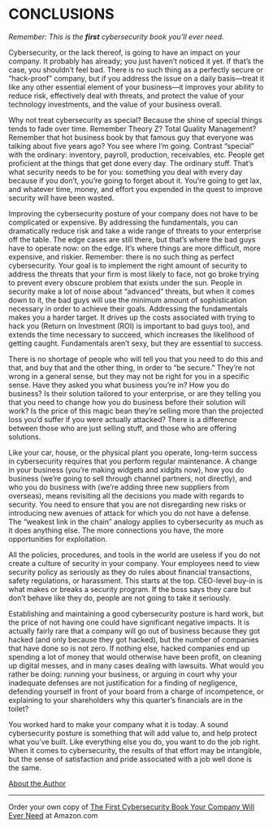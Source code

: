 # CONCLUSIONS

*Remember: This is the **first** cybersecurity book you’ll ever need.*

Cybersecurity, or the lack thereof, is going to have an impact on your company. It probably has already; you just haven’t noticed it yet. If that’s the case, you shouldn’t feel bad. There is no such thing as a perfectly secure or “hack-proof” company, but if you address the issue on a daily basis—treat it like any other essential element of your business—it improves your ability to reduce risk, effectively deal with threats, and protect the value of your technology investments, and the value of your business overall.

Why not treat cybersecurity as special? Because the shine of special things tends to fade over time. Remember Theory Z?   Total Quality Management?   Remember that hot business book by that famous guy that everyone was talking about five years ago? You see where I’m going. Contrast “special” with the ordinary: inventory, payroll, production, receivables, etc. People get proficient at the things that get done every day. The ordinary stuff. That’s what security needs to be for you: something you deal with every day because if you don’t, you’re going to forget about it. You’re going to get lax, and whatever time, money, and effort you expended in the quest to improve security will have been wasted.

Improving the cybersecurity posture of your company does not have to be complicated or expensive. By addressing the fundamentals, you can dramatically reduce risk and take a wide range of threats to your enterprise off the table. The edge cases are still there, but that’s where the bad guys have to operate now: on the edge. It’s where things are more difficult, more expensive, and riskier. Remember: there is no such thing as perfect cybersecurity. Your goal is to implement the right amount of security to address the threats that your firm is most likely to face, not go broke trying to prevent every obscure problem that exists under the sun. People in security make a lot of noise about “advanced” threats,  but when it comes down to it, the bad guys will use the minimum amount of sophistication necessary in order to achieve their goals. Addressing the fundamentals makes you a harder target. It drives up the costs associated with trying to hack you (Return on Investment (ROI) is important to bad guys too), and extends the time necessary to succeed, which increases the likelihood of getting caught. Fundamentals aren’t sexy, but they are essential to success.  

There is no shortage of people who will tell you that you need to do this and that, and buy that and the other thing, in order to “be secure.” They’re not wrong in a general sense, but they may not be right for you in a specific sense. Have they asked you what business you’re in? How you do business? Is their solution tailored to your enterprise, or are they telling you that you need to change how you do business before their solution will work? Is the price of this magic bean they’re selling more than the projected loss you’d suffer if you were actually attacked? There is a difference between those who are just selling stuff, and those who are offering solutions. 

Like your car, house, or the physical plant you operate, long-term success in cybersecurity requires that you perform regular maintenance. A change in your business (you’re making widgets and xidgits now), how you do business (we’re going to sell through channel partners, not directly), and who you do business with (we’re adding three new suppliers from overseas), means revisiting all the decisions you made with regards to security. You need to ensure that you are not disregarding new risks or introducing new avenues of attack for which you do not have a defense. The “weakest link in the chain” analogy applies to cybersecurity as much as it does anything else. The more connections you have, the more opportunities for exploitation. 

All the policies, procedures, and tools in the world are useless if you do not create a culture of security in your company. Your employees need to view security policy as seriously as they do rules about financial transactions, safety regulations, or harassment. This starts at the top. CEO-level buy-in is what makes or breaks a security program. If the boss says they care but don’t behave like they do, people are not going to take it seriously.

Establishing and maintaining a good cybersecurity posture is hard work, but the price of not having one could have significant negative impacts. It is actually fairly rare that a company will go out of business because they got hacked (and only because they got hacked), but the number of companies that have done so is not zero. If nothing else, hacked companies end up spending a lot of money that would otherwise have been profit, on cleaning up digital messes, and in many cases dealing with lawsuits. What would you rather be doing: running your business, or arguing in court why your inadequate defenses are not justification for a finding of negligence, defending yourself in front of your board from a charge of incompetence, or explaining to your shareholders why this quarter’s financials are in the toilet?

You worked hard to make your company what it is today. A sound cybersecurity posture is something that will add value to, and help protect what you’ve built. Like everything else you do, you want to do the job right. When it comes to cybersecurity, the results of that effort may be intangible, but the sense of satisfaction and pride associated with a job well done is the same. 

[About the Author](/Author.md)

---

Order your own copy of [The First Cybersecurity Book Your Company Will Ever Need](https://www.amazon.com/dp/B07S1RMRY1) at Amazon.com
